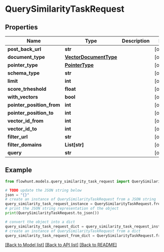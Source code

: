 # QuerySimilarityTaskRequest


## Properties

Name | Type | Description | Notes
------------ | ------------- | ------------- | -------------
**post_back_url** | **str** |  | [optional] 
**document_type** | [**VectorDocumentType**](VectorDocumentType.md) |  | [optional] 
**pointer_type** | [**PointerType**](PointerType.md) |  | [optional] 
**schema_type** | **str** |  | [optional] 
**limit** | **int** |  | [optional] 
**score_trheshold** | **float** |  | [optional] 
**with_vectors** | **bool** |  | [optional] 
**pointer_position_from** | **int** |  | [optional] 
**pointer_position_to** | **int** |  | [optional] 
**vector_id_from** | **int** |  | [optional] 
**vector_id_to** | **int** |  | [optional] 
**filter_url** | **str** |  | [optional] 
**filter_domains** | **List[str]** |  | [optional] 
**query** | **str** |  | [optional] 

## Example

```python
from flowhunt.models.query_similarity_task_request import QuerySimilarityTaskRequest

# TODO update the JSON string below
json = "{}"
# create an instance of QuerySimilarityTaskRequest from a JSON string
query_similarity_task_request_instance = QuerySimilarityTaskRequest.from_json(json)
# print the JSON string representation of the object
print(QuerySimilarityTaskRequest.to_json())

# convert the object into a dict
query_similarity_task_request_dict = query_similarity_task_request_instance.to_dict()
# create an instance of QuerySimilarityTaskRequest from a dict
query_similarity_task_request_from_dict = QuerySimilarityTaskRequest.from_dict(query_similarity_task_request_dict)
```
[[Back to Model list]](../README.md#documentation-for-models) [[Back to API list]](../README.md#documentation-for-api-endpoints) [[Back to README]](../README.md)


